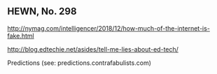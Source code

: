 ## HEWN, No. 298

http://nymag.com/intelligencer/2018/12/how-much-of-the-internet-is-fake.html

http://blog.edtechie.net/asides/tell-me-lies-about-ed-tech/

Predictions (see: predictions.contrafabulists.com)
